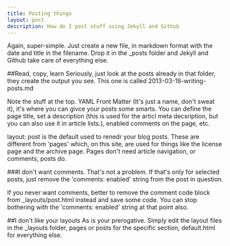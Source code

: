 ```yaml
---
title: Posting things
layout: post
description: How do I post stuff using Jekyll and Github
---
```


Again, super-simple. Just create a new file, in markdown format with the date and title in the filename. Drop it in the _posts folder and Jekyll and Github take care of everything else.

##Read, copy, learn
Seriously, just look at the posts already in that folder, they create the output you see. This one is called 2013-03-18-writing-posts.md

Note the stuff at the top. YAML Front Matter (It's just a name, don't sweat it), it's where you can givce your posts some smarts. You can define the page title, set a description (this is used for the articl meta decsription, but you can also use it in article lists.), enabled comments on the page, etc.

layout: post is the default used to renedr your blog posts. These are different from 'pages' which, on this site, are used for things like the license page and the archive page. Pages don't need article navigation, or comments, posts do.

###I don't want comments.
That's not a problem. If that's only for selected posts, just remove the 'comments: enabled' string from the post in question.

If you never want comments, better to remove the comment code block from _layouts/post.html instead and save some code. You can stop bothering with the 'comments: enabled' string at that point also.

##I don't like your layouts
As is your prerogative. Simply edit the layout files in the _layouts folder, pages or posts for the specific section, default.html for everything else.

